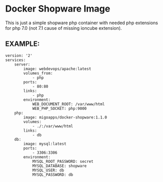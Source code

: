Docker Shopware Image
========================

This is just a simple shopware php container with needed php extensions for php 7.0 (not 7.1 cause of missing ioncube extension).

EXAMPLE:
-------

```
version: '2'
services:
    server:
        image: webdevops/apache:latest
        volumes_from:
            - php
        ports:
            - 80:80
        links:
            - php
        environment:
            WEB_DOCUMENT_ROOT: /var/www/html
            WEB_PHP_SOCKET: php:9000
    php:
        image: migoapps/docker-shopware:1.1.0
        volumes:
            - ./:/var/www/html
        links:
            - db
    db:
        image: mysql:latest
        ports:
            - 3306:3306
        environment:
            MYSQL_ROOT_PASSWORD: secret
            MYSQL_DATABASE: shopware
            MYSQL_USER: db
            MYSQL_PASSWORD: db
```